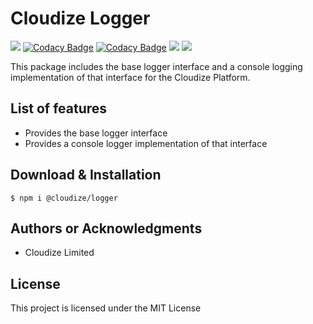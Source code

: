 # Cloudize Logger

![](https://img.shields.io/badge/build-passing-brightgreen)
[![Codacy Badge](https://app.codacy.com/project/badge/Grade/992b895cb15b4b22848fd507446e9fe0)](https://www.codacy.com?utm_source=github.com&amp;utm_medium=referral&amp;utm_content=apigames-core/logger&amp;utm_campaign=Badge_Grade)
[![Codacy Badge](https://app.codacy.com/project/badge/Coverage/992b895cb15b4b22848fd507446e9fe0)](https://www.codacy.com?utm_source=github.com&utm_medium=referral&utm_content=apigames-core/logger&utm_campaign=Badge_Coverage)
![](https://img.shields.io/npm/v/@cloudize/logger)
![](https://img.shields.io/badge/license-MIT-blue)

This package includes the base logger interface and a console logging implementation of that interface for the Cloudize Platform.

## List of features

*   Provides the base logger interface
*   Provides a console logger implementation of that interface

## Download & Installation

```shell 
$ npm i @cloudize/logger
```

## Authors or Acknowledgments

*   Cloudize Limited

## License

This project is licensed under the MIT License
